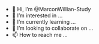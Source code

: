 - 👋 Hi, I’m @MarconWillian-Study
- 👀 I’m interested in ...
- 🌱 I’m currently learning ...
- 💞️ I’m looking to collaborate on ...
- 📫 How to reach me ...

<!---
MarconWillian-Study/MarconWillian-Study is a ✨ special ✨ repository because its `README.md` (this file) appears on your GitHub profile.
You can click the Preview link to take a look at your changes.
--->
